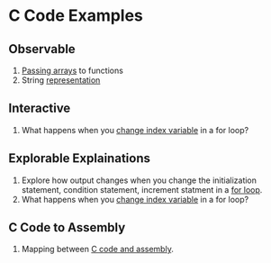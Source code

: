 # C Code Examples

## Observable

1. [Passing arrays](observable/arrays/passing) to functions
2. String [representation](observable/strings/representation)

## Interactive

1. What happens when you [change index variable](interactive/loops/index-variable) in a for loop?  

## Explorable Explainations

1. Explore how output changes when you change the initialization statement, condition statement, increment statment in a [for loop](explorable/loops/for).
2. What happens when you [change index variable](explorable/loops/index-variable) in a for loop?  

## C Code to Assembly

1. Mapping between [C code and assembly](ctoassembly).